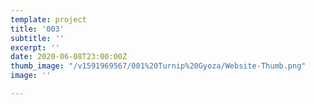 ```yaml
---
template: project
title: '003'
subtitle: ''
excerpt: ''
date: 2020-06-08T23:00:00Z
thumb_image: "/v1591969567/001%20Turnip%20Gyoza/Website-Thumb.png"
image: ''

---
```

